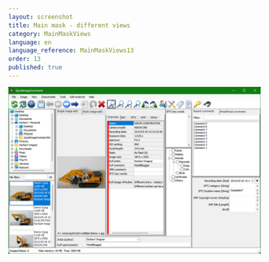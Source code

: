 ```yaml
---
layout: screenshot
title: Main mask - different views
category: MainMaskViews
language: en
language_reference: MainMaskViews13
order: 13
published: true
---
```

<img src="https://raw.githubusercontent.com/QuickImageComment/QuickImageComment/main/UserManual/images/English-prg/FormQuickImageComment-14.png">
